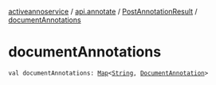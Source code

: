 [activeannoservice](../../index.md) / [api.annotate](../index.md) / [PostAnnotationResult](index.md) / [documentAnnotations](./document-annotations.md)

# documentAnnotations

`val documentAnnotations: `[`Map`](https://kotlinlang.org/api/latest/jvm/stdlib/kotlin.collections/-map/index.html)`<`[`String`](https://kotlinlang.org/api/latest/jvm/stdlib/kotlin/-string/index.html)`, `[`DocumentAnnotation`](../../document.annotation/-document-annotation/index.md)`>`